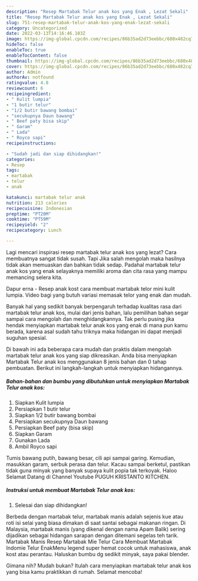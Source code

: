 ```yaml
---
description: "Resep Martabak Telur anak kos yang Enak , Lezat Sekali"
title: "Resep Martabak Telur anak kos yang Enak , Lezat Sekali"
slug: 751-resep-martabak-telur-anak-kos-yang-enak-lezat-sekali
category: Uncategorized
date: 2022-03-13T14:16:46.103Z
image: https://img-global.cpcdn.com/recipes/86b35ad2d73eebbc/680x482cq70/martabak-telur-anak-kos-foto-resep-utama.jpg
hideToc: false
enableToc: true
enableTocContent: false
thumbnail: https://img-global.cpcdn.com/recipes/86b35ad2d73eebbc/680x482cq70/martabak-telur-anak-kos-foto-resep-utama.jpg
cover: https://img-global.cpcdn.com/recipes/86b35ad2d73eebbc/680x482cq70/martabak-telur-anak-kos-foto-resep-utama.jpg
author: Admin
authorAv: notfound
ratingvalue: 4.8
reviewcount: 6
recipeingredient:
- " Kulit lumpia"
- "1 butir telur"
- "1/2 butir bawang bombai"
- "secukupnya Daun bawang"
- " Beef paty bisa skip"
- " Garam"
- " Lada"
- " Royco sapi"
recipeinstructions:

- "Sudah jadi dan siap dihidangkan!"
categories:
- Resep
tags:
- martabak
- telur
- anak

katakunci: martabak telur anak 
nutrition: 213 calories
recipecuisine: Indonesian
preptime: "PT20M"
cooktime: "PT59M"
recipeyield: "2"
recipecategory: Lunch

---
```



Lagi mencari inspirasi resep martabak telur anak kos yang lezat? Cara membuatnya sangat tidak susah. Tapi Jika salah mengolah maka hasilnya tidak akan memuaskan dan bahkan tidak sedap. Padahal martabak telur anak kos yang enak selayaknya memiliki aroma dan cita rasa yang mampu memancing selera kita.


Dapur erna - Resep anak kost cara membuat martabak telor mini kulit lumpia. Video bagi yang butuh variasi memasak telor yang enak dan mudah.

Banyak hal yang sedikit banyak berpengaruh terhadap kualitas rasa dari martabak telur anak kos, mulai dari jenis bahan, lalu pemilihan bahan segar sampai cara mengolah dan menghidangkannya. Tak perlu pusing jika hendak menyiapkan martabak telur anak kos yang enak di mana pun kamu berada, karena asal sudah tahu triknya maka hidangan ini dapat menjadi suguhan spesial.


Di bawah ini ada beberapa cara mudah dan praktis dalam mengolah martabak telur anak kos yang siap dikreasikan. Anda bisa menyiapkan Martabak Telur anak kos menggunakan 8 jenis bahan dan 0 tahap pembuatan. Berikut ini langkah-langkah untuk menyiapkan hidangannya.

<!--inarticleads1-->

##### Bahan-bahan dan bumbu yang dibutuhkan untuk menyiapkan Martabak Telur anak kos:

1. Siapkan  Kulit lumpia
1. Persiapkan 1 butir telur
1. Siapkan 1/2 butir bawang bombai
1. Persiapkan secukupnya Daun bawang
1. Persiapkan  Beef paty (bisa skip)
1. Siapkan  Garam
1. Gunakan  Lada
1. Ambil  Royco sapi


Tumis bawang putih, bawang besar, cili api sampai garing. Kemudian, masukkan garam, serbuk perasa dan telur. Kacau sampai berketul, pastikan tidak guna minyak yang banyak supaya kulit popia tak terkoyak. Haloo Selamat Datang di Channel Youtube PUGUH KRISTANTO KITCHEN. 

<!--inarticleads2-->

##### Instruksi untuk membuat Martabak Telur anak kos:


1. Selesai dan siap dihidangkan!

Berbeda dengan martabak telur, martabak manis adalah sejenis kue atau roti isi selai yang biasa dimakan di saat santai sebagai makanan ringan. Di Malaysia, martabak manis (yang dikenal dengan nama Apam Balik) sering dijadikan sebagai hidangan sarapan dengan ditemani segelas teh tarik. Martabak Manis Resep Martabak Mie Telur Cara Membuat Martabak Indomie Telur EnakMenu legend super hemat cocok untuk mahasiswa, anak kost atau perantau. Haluskan bumbu dg sedikit minyak, saya pakai blender. 

Gimana nih? Mudah bukan? Itulah cara menyiapkan martabak telur anak kos yang bisa kamu praktikkan di rumah. Selamat mencoba!
